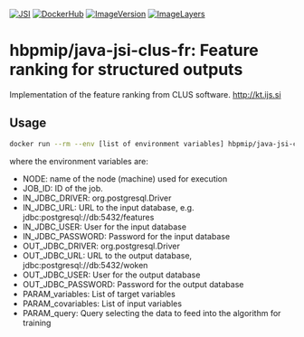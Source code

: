 [![JSI](https://img.shields.io/badge/JSI-KT-AF4C64.svg)](http://kt.ijs.si/)
[![DockerHub](https://img.shields.io/badge/docker-hbpmip%2Fjava--jsi--clus--fr-008bb8.svg)](https://hub.docker.com/r/hbpmip/java-jsi-clus-fr/)
[![ImageVersion](https://images.microbadger.com/badges/version/hbpmip/java-jsi-clus-fr.svg)](https://hub.docker.com/r/hbpmip/java-jsi-clus-fr/tags "hbpmip/java-jsi-clus-fr image tags")
[![ImageLayers](https://images.microbadger.com/badges/image/hbpmip/java-jsi-clus-fr.svg)](https://microbadger.com/#/images/hbpmip/java-jsi-clus-fr "hbpmip/java-jsi-clus-fr on microbadger")

# hbpmip/java-jsi-clus-fr: Feature ranking for structured outputs

Implementation of the feature ranking from CLUS software. http://kt.ijs.si

## Usage

```sh
docker run --rm --env [list of environment variables] hbpmip/java-jsi-clus-fr compute
```

where the environment variables are:

* NODE: name of the node (machine) used for execution
* JOB_ID: ID of the job.
* IN_JDBC_DRIVER: org.postgresql.Driver
* IN_JDBC_URL: URL to the input database, e.g. jdbc:postgresql://db:5432/features
* IN_JDBC_USER: User for the input database
* IN_JDBC_PASSWORD: Password for the input database
* OUT_JDBC_DRIVER: org.postgresql.Driver
* OUT_JDBC_URL: URL to the output database, jdbc:postgresql://db:5432/woken
* OUT_JDBC_USER: User for the output database
* OUT_JDBC_PASSWORD: Password for the output database
* PARAM_variables: List of target variables
* PARAM_covariables: List of input variables
* PARAM_query: Query selecting the data to feed into the algorithm for training
